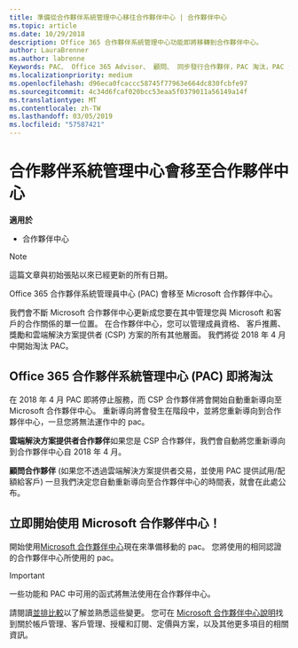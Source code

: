 ```yaml
---
title: 準備從合作夥伴系統管理中心移往合作夥伴中心 | 合作夥伴中心
ms.topic: article
ms.date: 10/29/2018
description: Office 365 合作夥伴系統管理中心功能即將移轉到合作夥伴中心。
author: LauraBrenner
ms.author: labrenne
Keywords: PAC、 Office 365 Advisor、 顧問、 同步發行合作夥伴，PAC 淘汰，PAC 淘汰
ms.localizationpriority: medium
ms.openlocfilehash: d96eca0fcaccc58745f77963e664dc830fcbfe97
ms.sourcegitcommit: 4c34d6fcaf020bcc53eaa5f0379011a56149a14f
ms.translationtype: MT
ms.contentlocale: zh-TW
ms.lasthandoff: 03/05/2019
ms.locfileid: "57587421"
---
```

# <a name="partner-admin-center-is-moving-to-the-partner-center"></a>合作夥伴系統管理中心會移至合作夥伴中心

**適用於**

-  合作夥伴中心

> [!NOTE]  
>  這篇文章與初始張貼以來已經更新的所有日期。

Office 365 合作夥伴系統管理員中心 (PAC) 會移至 Microsoft 合作夥伴中心。

我們會不斷 Microsoft 合作夥伴中心更新成您要在其中管理您與 Microsoft 和客戶的合作關係的單一位置。 在合作夥伴中心，您可以管理成員資格、 客戶推薦、 獎勵和雲端解決方案提供者 (CSP) 方案的所有其他層面。 我們將從 2018 年 4 月中開始淘汰 PAC。

## <a name="the-office-365-partner-admin-center-pac-will-be-retired"></a>Office 365 合作夥伴系統管理中心 (PAC) 即將淘汰

在 2018 年 4 月 PAC 即將停止服務，而 CSP 合作夥伴將會開始自動重新導向至 Microsoft 合作夥伴中心。 重新導向將會發生在階段中，並將您重新導向到合作夥伴中心，一旦您將無法運作中的 pac。 

**雲端解決方案提供者合作夥伴**如果您是 CSP 合作夥伴，我們會自動將您重新導向到合作夥伴中心自 2018 年 4 月。 

**顧問合作夥伴** (如果您不透過雲端解決方案提供者交易，並使用 PAC 提供試用/配額給客戶) 一旦我們決定您自動重新導向至合作夥伴中心的時間表，就會在此處公布。 


## <a name="start-using-the-microsoft-partner-center-now"></a>立即開始使用 Microsoft 合作夥伴中心！

開始使用[Microsoft 合作夥伴中心](https://partnercenter.microsoft.com/)現在來準備移動的 pac。  您將使用的相同認證的合作夥伴中心所使用的 pac。 

> [!IMPORTANT]  
> 一些功能和 PAC 中可用的函式將無法使用在合作夥伴中心。

 請閱讀[並排比較](moving-from-pac-to-pc.md)以了解並熟悉這些變更。  您可在 [Microsoft 合作夥伴中心說明](https://partnercenter.microsoft.com/partner/help)找到關於帳戶管理、客戶管理、授權和訂閱、定價與方案，以及其他更多項目的相關資訊。

 